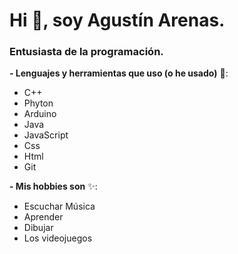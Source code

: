 # Hi 👋, soy Agustín Arenas.

### Entusiasta de la programación.

**- Lenguajes y herramientas que uso (o he usado)** 👀:
* C++
* Phyton
* Arduino
* Java 
* JavaScript
* Css
* Html
* Git

**- Mis hobbies son** ✨:
* Escuchar Música
* Aprender
* Dibujar
* Los videojuegos

<!---
ArenasAgustin/ArenasAgustin is a ✨ special ✨ repository because its `README.md` (this file) appears on your GitHub profile.
You can click the Preview link to take a look at your changes.
--->
